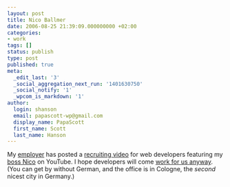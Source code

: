 ```yaml
---
layout: post
title: Nico Ballmer
date: 2006-08-25 21:39:09.000000000 +02:00
categories:
- work
tags: []
status: publish
type: post
published: true
meta:
  _edit_last: '3'
  _social_aggregation_next_run: '1401630750'
  _social_notify: '1'
  _wpcom_is_markdown: '1'
author:
  login: shanson
  email: papascott-wp@gmail.com
  display_name: PapaScott
  first_name: Scott
  last_name: Hanson
---
```

<p>My <a href="http://nu2m.de/">employer</a> has posted a <a href="http://www.youtube.com/watch?v=LlLAiug4Onw">recruiting video</a> for web developers featuring my <a href="http://lumma.de/eintrag.php?id=2901">boss Nico</a> on YouTube. I hope developers will come <a href="http://nu2m.de/jobs/softwareentwickler/">work for us anyway</a>. (You can get by without German, and the office is in Cologne, the <em>second</em> nicest city in Germany.)</p>
<p><object width="425" height="350"><param name="movie" value="http://www.youtube.com/v/LlLAiug4Onw" /><embed src="https://www.youtube.com/v/LlLAiug4Onw" type="application/x-shockwave-flash" width="425" height="350" /></object></p>

